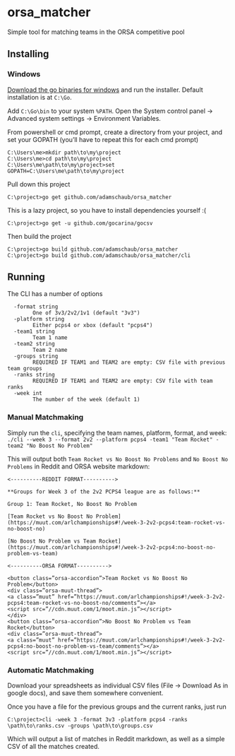 # orsa_matcher
Simple tool for matching teams in the ORSA competitive pool

## Installing

### Windows
[Download the go binaries for windows](https://golang.org/dl/) and run the installer. Default installation is at `C:\Go`.

Add `C:\Go\bin` to your system `%PATH`. Open the System control panel -> Advanced system settings -> Environment Variables.

From powershell or cmd prompt, create a directory from your project, and set your GOPATH (you’ll have to repeat this for each cmd prompt)
```
C:\Users\me>mkdir path\to\my\project
C:\Users\me>cd path\to\my\project
C:\Users\me\path\to\my\project>set GOPATH=C:\Users\me\path\to\my\project
```

Pull down this project
```
C:\project>go get github.com/adamschaub/orsa_matcher
```

This is a lazy project, so you have to install dependencies yourself :(
```
C:\project>go get -u github.com/gocarina/gocsv
```

Then build the project
```
C:\project>go build github.com/adamschaub/orsa_matcher
C:\project>go build github.com/adamschaub/orsa_matcher/cli
```

## Running

The CLI has a number of options
```
  -format string
        One of 3v3/2v2/1v1 (default "3v3")
  -platform string
        Either pcps4 or xbox (default "pcps4")
  -team1 string
        Team 1 name
  -team2 string
        Team 2 name
  -groups string
        REQUIRED IF TEAM1 and TEAM2 are empty: CSV file with previous team groups
  -ranks string
        REQUIRED IF TEAM1 and TEAM2 are empty: CSV file with team ranks
  -week int
        The number of the week (default 1)
```

### Manual Matchmaking

Simply run the `cli`, specifying the team names, platform, format, and week:
`./cli --week 3 --format 2v2 --platform pcps4 -team1 "Team Rocket" -team2 "No Boost No Problem"`

This will output both `Team Rocket vs No Boost No Problems` and `No Boost No Problems` in Reddit and ORSA website markdown:

```
<----------REDDIT FORMAT---------->

**Groups for Week 3 of the 2v2 PCPS4 league are as follows:**

Group 1: Team Rocket, No Boost No Problem

[Team Rocket vs No Boost No Problem](https://muut.com/arlchampionships#!/week-3-2v2-pcps4:team-rocket-vs-no-boost-no)

[No Boost No Problem vs Team Rocket](https://muut.com/arlchampionships#!/week-3-2v2-pcps4:no-boost-no-problem-vs-team)

<----------ORSA FORMAT---------->

<button class=”orsa-accordion”>Team Rocket vs No Boost No Problem</button>
<div class=”orsa-muut-thread”>
<a class=”muut” href=”https://muut.com/arlchampionships#!/week-3-2v2-pcps4:team-rocket-vs-no-boost-no/comments”></a>
<script src=”//cdn.muut.com/1/moot.min.js”></script>
</div>
<button class=”orsa-accordion”>No Boost No Problem vs Team Rocket</button>
<div class=”orsa-muut-thread”>
<a class=”muut” href=”https://muut.com/arlchampionships#!/week-3-2v2-pcps4:no-boost-no-problem-vs-team/comments”></a>
<script src=”//cdn.muut.com/1/moot.min.js”></script>
```

### Automatic Matchmaking
Download your spreadsheets as individual CSV files (File -> Download As in google docs), and save them somewhere convenient.

Once you have a file for the previous groups and the current ranks, just run
```
C:\project>cli -week 3 -format 3v3 -platform pcps4 -ranks \path\to\ranks.csv -groups \path\to\groups.csv
```

Which will output a list of matches in Reddit markdown, as well as a simple CSV of all the matches created.

